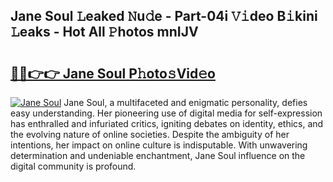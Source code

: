 ## Jane Soul 𝙻eaked 𝙽u𝚍e - Part-04i 𝚅𝚒deo B𝚒kini 𝙻eaks - Hot All 𝙿hotos mnIJV

# <h2><a href="http://ld1rg6q.urlbe.top/?page=Jane+Soul">🔗🔗👉👉 Jane Soul P𝚑oto𝚜Vid𝚎o</a></h2>

[![Jane Soul](https://i.imgur.com/eBuTRDB.gif)](http://ld1rg6q.urlbe.top/?page=Jane+Soul)
Jane Soul, a multifaceted and enigmatic personality, defies easy understanding. Her pioneering use of digital media for self-expression has enthralled and infuriated critics, igniting debates on identity, ethics, and the evolving nature of online societies. Despite the ambiguity of her intentions, her impact on online culture is indisputable. With unwavering determination and undeniable enchantment, Jane Soul influence on the digital community is profound.
